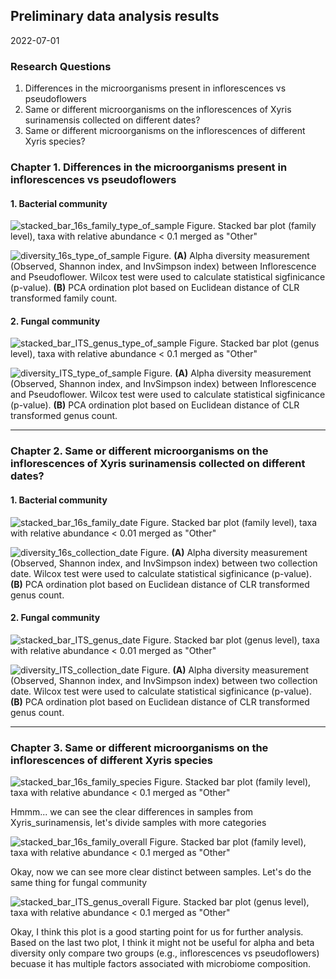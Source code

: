 ## Preliminary data analysis results 
2022-07-01

### Research Questions 

1. Differences in the microorganisms present in inflorescences vs pseudoflowers 
2. Same or different microorganisms on the inflorescences of Xyris surinamensis collected on different dates?
3. Same or different microorganisms on the inflorescences of different Xyris species?

### Chapter 1. Differences in the microorganisms present in inflorescences vs pseudoflowers 

#### 1. Bacterial community  


![stacked_bar_16s_family_type_of_sample](https://user-images.githubusercontent.com/62360632/177225632-2839d629-eea7-479a-89af-9e291ac5fa74.png)
Figure. Stacked bar plot (family level), taxa with relative abundance < 0.1 merged as "Other"

![diversity_16s_type_of_sample](https://user-images.githubusercontent.com/62360632/177237867-7a3088ab-fa19-4ac7-a767-f454a9e8dced.png)
Figure. **(A)** Alpha diversity measurement (Observed, Shannon index, and InvSimpson index) between Inflorescence and Pseudoflower. Wilcox test were used to calculate statistical sigfinicance (p-value). **(B)** PCA ordination plot based on Euclidean distance of CLR transformed family count. 

#### 2. Fungal community

![stacked_bar_ITS_genus_type_of_sample](https://user-images.githubusercontent.com/62360632/177225711-586fa668-93a4-4a22-8e82-16572c6cb419.png)
Figure. Stacked bar plot (genus level), taxa with relative abundance < 0.1 merged as "Other"

![diversity_ITS_type_of_sample](https://user-images.githubusercontent.com/62360632/177237908-930684b3-d476-431f-8daf-411a44b44b39.png)
Figure. **(A)** Alpha diversity measurement (Observed, Shannon index, and InvSimpson index) between Inflorescence and Pseudoflower. Wilcox test were used to calculate statistical sigfinicance (p-value). **(B)** PCA ordination plot based on Euclidean distance of CLR transformed genus count. 

---

### Chapter 2. Same or different microorganisms on the inflorescences of Xyris surinamensis collected on different dates?

#### 1. Bacterial community

![stacked_bar_16s_family_date](https://user-images.githubusercontent.com/62360632/177226386-a54f1178-fb32-4542-acaf-148e237536fe.png)
Figure. Stacked bar plot (family level), taxa with relative abundance < 0.01 merged as "Other"

![diversity_16s_collection_date](https://user-images.githubusercontent.com/62360632/177238401-55cc4b36-398b-48cd-8ab8-0d710c5e8dca.png)
Figure. **(A)** Alpha diversity measurement (Observed, Shannon index, and InvSimpson index) between two collection date. Wilcox test were used to calculate statistical sigfinicance (p-value). **(B)** PCA ordination plot based on Euclidean distance of CLR transformed genus count. 

#### 2. Fungal community

![stacked_bar_ITS_genus_date](https://user-images.githubusercontent.com/62360632/177228674-e28cb819-a302-4425-ac62-30c80d41a480.png)
Figure. Stacked bar plot (genus level), taxa with relative abundance < 0.01 merged as "Other"

![diversity_ITS_collection_date](https://user-images.githubusercontent.com/62360632/177238701-6159e4b4-5b70-4249-824c-33796396d8aa.png)
Figure. **(A)** Alpha diversity measurement (Observed, Shannon index, and InvSimpson index) between two collection date. Wilcox test were used to calculate statistical sigfinicance (p-value). **(B)** PCA ordination plot based on Euclidean distance of CLR transformed genus count. 

---

### Chapter 3. Same or different microorganisms on the inflorescences of different Xyris species 


![stacked_bar_16s_family_species](https://user-images.githubusercontent.com/62360632/177226512-ddc7dc51-2a30-44d9-823c-8017434c5fda.png)
Figure. Stacked bar plot (family level), taxa with relative abundance < 0.1 merged as "Other"

Hmmm... we can see the clear differences in samples from Xyris_surinamensis, let's divide samples with more categories

![stacked_bar_16s_family_overall](https://user-images.githubusercontent.com/62360632/177226508-bbcf0296-ef79-4ff0-a057-3dab787b374d.png)
Figure. Stacked bar plot (family level), taxa with relative abundance < 0.1 merged as "Other"

Okay, now we can see more clear distinct between samples. Let's do the same thing for fungal community

![stacked_bar_ITS_genus_overall](https://user-images.githubusercontent.com/62360632/177226533-cb084ea4-37e2-41de-a616-b972913fb5b3.png)
Figure. Stacked bar plot (genus level), taxa with relative abundance < 0.1 merged as "Other"

Okay, I think this plot is a good starting point for us for further analysis. 
Based on the last two plot, I think it might not be useful for alpha and beta diversity only compare two groups (e.g., inflorescences vs pseudoflowers) becuase it has multiple factors associated with microbiome composition. 

